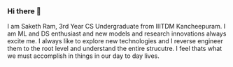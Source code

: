 ### Hi there 👋

I am Saketh Ram, 3rd Year CS Undergraduate from IIITDM Kancheepuram. I am ML and DS enthusiast and new models and research innovations always excite me. I always like to explore new technologies and I reverse engineer them to the root level and understand the entire strucutre. I feel thats what we must accomplish in things in our day to day lives.
